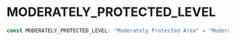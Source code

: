 # MODERATELY\_PROTECTED\_LEVEL

```ts
const MODERATELY_PROTECTED_LEVEL: "Moderately Protected Area" = "Moderately Protected Area";
```
